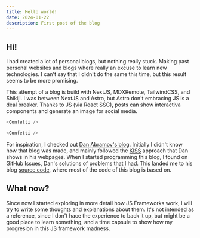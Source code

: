 ```yaml
---
title: Hello world!
date: 2024-01-22
description: First post of the blog
---
```


## Hi!

I had created a lot of personal blogs, but nothing really stuck.
Making past personal websites and blogs where really an excuse to learn new technologies.
I can't say that I didn't do the same this time, but this result seems to be more promising.

This attempt of a blog is build with NextJS, MDXRemote, TailwindCSS, and Shikiji.
I was between NextJS and Astro, but Astro don't embracing JS is a deal breaker.
Thanks to JS (via React SSC), posts can show interactiva components and generate an image for social media.

```js
<Confetti />
```

```js eval
<Confetti />
```

For inspiration, I checked out [Dan Abramov's blog](https://overreacted.io/).
Initially I didn't know how that blog was made, and mainly followed the [KISS](https://en.wikipedia.org/wiki/KISS_principle) approach that Dan shows in his webpages.
When I started programming this blog, I found on GitHub Issues, Dan's solutions of problems that I had. This landed me to his blog [source code](https://github.com/gaearon/overreacted.io), where most of the code of this blog is based on.

## What now?

Since now I started exploring in more detail how JS Frameworks work, I will try to write some thoughts and explanations about them.
It's not intended as a reference, since I don't hace the experience to back it up, but might be a good place to learn something, and a time capsule to show how my progresion in this JS framework madness.
